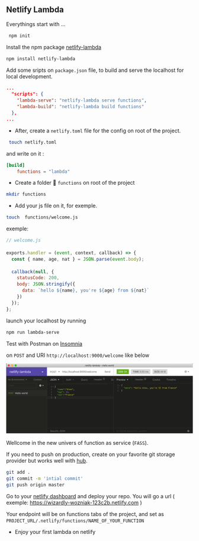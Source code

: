 ## Netlify Lambda

Everythings start with ...

```bash
 npm init
```

Install the npm package [netlify-lambda](https://www.npmjs.com/package/netlify-lambda)

```bash
npm install netlify-lambda
```

Add some sripts on `package.json` file, to build and serve the localhost for local development.

```json
...
  "scripts": {
    "lambda-serve": "netlify-lambda serve functions",
    "lambda-build": "netlify-lambda build functions"
  },
...
```

- After, create a `netlify.toml` file for the config on root of the project.

```bash
 touch netlify.toml
```

and write on it :

```toml
[build]
    functions = "lambda"
```

- Create a folder 📁 `functions` on root of the project

```bash
mkdir functions
```

- Add your js file on it, for exemple.

```bash
touch  functions/welcome.js
```

exemple:

```js
// welcome.js

exports.handler = (event, context, callback) => {
  const { name, age, nat } = JSON.parse(event.body);

  callback(null, {
    statusCode: 200,
    body: JSON.stringify({
      data: `hello ${name}, you're ${age} from ${nat}`
    })
  });
};
```

launch your localhost by running

```bash
npm run lambda-serve
```

Test with Postman on [Insomnia](https://insomnia.rest/)

on `POST` and URI `http://localhost:9000/welcome` like below

![alternate text](./img/insomnia.png)

Wellcome in the new univers of function as service (`FASS`).

If you need to push on production, create on your favorite git storage provider but works well with [hub](https://hub.github.com/).

```bash
git add .
git commit -m 'intial commit'
git push origin master
```

Go to your [netlify dashboard](https://app.netlify.com/) and deploy your repo.
You will go a url ( exemple: https://wizardly-wozniak-123c2b.netlify.com )

Your endpoint will be on functions tabs of the project, and set as `PROJECT_URL/.netlify/functions/NAME_OF_YOUR_FUNCTION`

- Enjoy your first lambda on netlify
